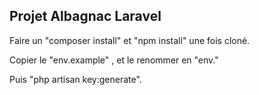 
## Projet Albagnac Laravel

Faire un "composer install" et "npm install" une fois cloné.

Copier le "env.example" , et le renommer en "env."

Puis "php artisan key:generate".


